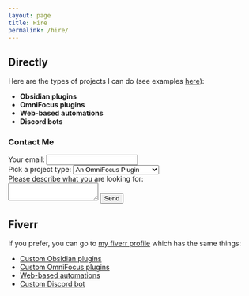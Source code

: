 ```yaml
---
layout: page
title: Hire
permalink: /hire/
---
```


## Directly
Here are the types of projects I can do (see examples [here](/projects/)):
- **Obsidian plugins**
- **OmniFocus plugins**
- **Web-based automations**
- **Discord bots**

### Contact Me 
<form
  action="https://formspree.io/f/mqkndrqe"
  method="POST"
>
  <label>
    Your email:
    <input type="email" name="email">
  </label>
  <br>
  <label for="order-type">Pick a project type:
    <select name="project-type" id="project-type">
        <option value="omnifocus">An OmniFocus Plugin</option>
        <option value="obsidian">An Obsidian Plugin</option>
        <option value="automation">A Web-based Automation</option>
        <option value="discord">A Discord Bot</option>
    </select>
  </label>
  <br>
  <label>
    Please describe what you are looking for:
    <br>
    <textarea class = "form-text-area" name="message"></textarea>
  </label>
  <button class="submit-button" type="submit">Send</button>
</form>

## Fiverr
If you prefer, you can go to [my fiverr profile](https://www.fiverr.com/hen31415) which has the same things:
- [Custom Obsidian plugins](https://www.fiverr.com/hen31415/create-a-customized-obsidian-plugin)
- [Custom OmniFocus plugins](https://www.fiverr.com/hen31415/create-a-custom-omnifocus-plugin)
- [Web-based automations](https://www.fiverr.com/hen31415/help-you-build-an-automation)
- [Custom Discord bot](https://www.fiverr.com/hen31415/make-a-discord-bot)

